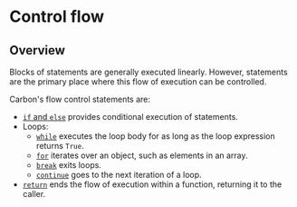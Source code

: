 # Control flow

<!--
Part of the Carbon Language project, under the Apache License v2.0 with LLVM
Exceptions. See /LICENSE for license information.
SPDX-License-Identifier: Apache-2.0 WITH LLVM-exception
-->

## Overview

Blocks of statements are generally executed linearly. However, statements are
the primary place where this flow of execution can be controlled.

Carbon's flow control statements are:

-   [`if` and `else`](conditionals.md) provides conditional execution of
    statements.
-   Loops:
    -   [`while`](loops.md#while) executes the loop body for as long as the loop
        expression returns `True`.
    -   [`for`](loops.md#for) iterates over an object, such as elements in an
        array.
    -   [`break`](loops.md#break) exits loops.
    -   [`continue`](loops.md#continue) goes to the next iteration of a loop.
-   [`return`](return.md) ends the flow of execution within a function,
    returning it to the caller.
